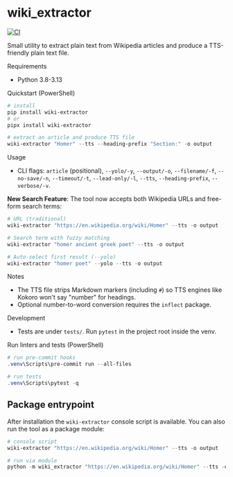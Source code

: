 # wiki_extractor

[![CI](https://github.com/patrickdeanbrown/wiki_extractor/actions/workflows/python-tests.yml/badge.svg)](https://github.com/patrickdeanbrown/wiki_extractor/actions/workflows/python-tests.yml)

Small utility to extract plain text from Wikipedia articles and produce a TTS-friendly plain text file.

Requirements
- Python 3.8-3.13

Quickstart (PowerShell)

```powershell
# install
pip install wiki-extractor
# or
pipx install wiki-extractor

# extract an article and produce TTS file
wiki-extractor "Homer" --tts --heading-prefix "Section:" -o output
```

Usage

- CLI flags: `article` (positional), `--yolo/-y`, `--output/-o`, `--filename/-f`, `--no-save/-n`, `--timeout/-t`, `--lead-only/-l`, `--tts`, `--heading-prefix`, `--verbose/-v`.

**New Search Feature**: The tool now accepts both Wikipedia URLs and free-form search terms:

```powershell
# URL (traditional)
wiki-extractor "https://en.wikipedia.org/wiki/Homer" --tts -o output

# Search term with fuzzy matching
wiki-extractor "homer ancient greek poet" --tts -o output

# Auto-select first result (--yolo)
wiki-extractor "homer poet" --yolo --tts -o output
```

Notes
- The TTS file strips Markdown markers (including `#`) so TTS engines like Kokoro won't say "number" for headings.
- Optional number-to-word conversion requires the `inflect` package.

Development
- Tests are under `tests/`. Run `pytest` in the project root inside the venv.

Run linters and tests (PowerShell)

```powershell
# run pre-commit hooks
.venv\Scripts\pre-commit run --all-files

# run tests
.venv\Scripts\pytest -q
```

Package entrypoint
------------------

After installation the `wiki-extractor` console script is available. You can also run the tool as a package module:

```powershell
# console script
wiki-extractor "https://en.wikipedia.org/wiki/Homer" --tts -o output

# run via module
python -m wiki_extractor "https://en.wikipedia.org/wiki/Homer" --tts -o output
```
